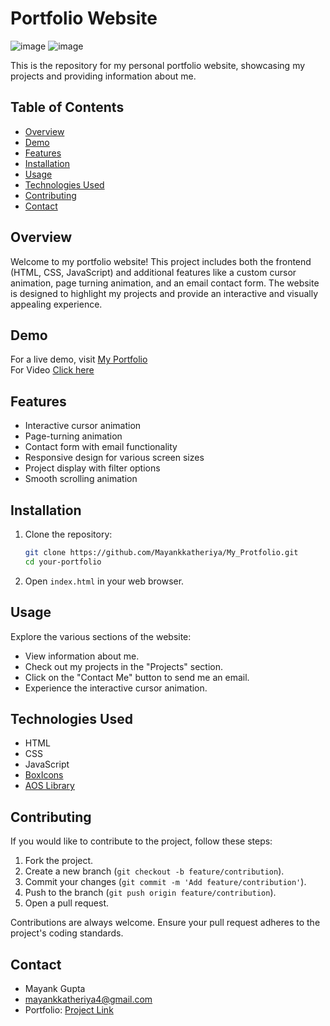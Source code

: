 # Portfolio Website

![image](https://github.com/Mayankkatheriya/My_Protfolio/assets/128832286/d477a18d-5989-4afd-9802-47bd84546759)
![image](https://github.com/Mayankkatheriya/My_Protfolio/assets/128832286/1b87716a-6b0e-4b03-b21e-c02895a58d59)

This is the repository for my personal portfolio website, showcasing my projects and providing information about me.

## Table of Contents

- [Overview](#overview)
- [Demo](#demo)
- [Features](#features)
- [Installation](#installation)
- [Usage](#usage)
- [Technologies Used](#technologies-used)
- [Contributing](#contributing)
- [Contact](#contact)

## Overview

Welcome to my portfolio website! This project includes both the frontend (HTML, CSS, JavaScript) and additional features like a custom cursor animation, page turning animation, and an email contact form. The website is designed to highlight my projects and provide an interactive and visually appealing experience.

## Demo

For a live demo, visit [My Portfolio](https://mayankkatheriya.github.io/My_Protfolio/) \
For Video [Click here](https://drive.google.com/file/d/1BpVPdwKOTPWOcukTI-Bx42S6kNTTWis1/view?usp=drive_link)
## Features

- Interactive cursor animation
- Page-turning animation
- Contact form with email functionality
- Responsive design for various screen sizes
- Project display with filter options
- Smooth scrolling animation

## Installation

1. Clone the repository:

    ```bash
    git clone https://github.com/Mayankkatheriya/My_Protfolio.git
    cd your-portfolio
    ```

2. Open `index.html` in your web browser.

## Usage

Explore the various sections of the website:

- View information about me.
- Check out my projects in the "Projects" section.
- Click on the "Contact Me" button to send me an email.
- Experience the interactive cursor animation.

## Technologies Used

- HTML
- CSS
- JavaScript
- [BoxIcons](https://boxicons.com/)
- [AOS Library](https://michalsnik.github.io/aos/)

## Contributing

If you would like to contribute to the project, follow these steps:

1. Fork the project.
2. Create a new branch (`git checkout -b feature/contribution`).
3. Commit your changes (`git commit -m 'Add feature/contribution'`).
4. Push to the branch (`git push origin feature/contribution`).
5. Open a pull request.

Contributions are always welcome. Ensure your pull request adheres to the project's coding standards.

## Contact

- Mayank Gupta
- mayankkatheriya4@gmail.com
- Portfolio: [Project Link](https://github.com/Mayankkatheriya/My_Protfolio.git)

